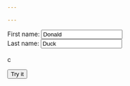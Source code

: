 ```yaml
---

---
```

<html>
<body>

<form id="frm1" action="/action_page.php">
  First name: <input type="text" name="fname" value="Donald"><br>
  Last name: <input type="text" name="lname" value="Duck"><br><br>c
</form> 

<button onclick="exportToCsv()">Try it</button>
<script>
function exportToCsv() {
        var myCsv = myFunction();
        window.open('data:text/csv;charset=utf-8,' + escape(myCsv));}
function myFunction() {
  var x = document.getElementById("frm1");
  var text = "";
  var i;
  for (i = 0; i < x.length ;i++) {
    text += x.elements[i].value + ",";
  }
  return text;
}
</script>

</body>
</html>

